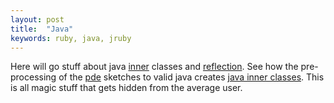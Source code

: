 ```yaml
---
layout: post
title:  "Java"
keywords: ruby, java, jruby
---
```

Here will go stuff about java [inner][inner] classes and [reflection][reflection]. See how the pre-processing of the [pde][pde] sketches to valid java creates [java inner classes][pde]. This is all magic stuff that gets hidden from the average user.

[reflection]:https://docs.oracle.com/javase/tutorial/reflect/
[inner]:https://docs.oracle.com/javase/tutorial/java/javaOO/innerclasses.html
[pde]:{{site.github.url}}/magic/processing.html
